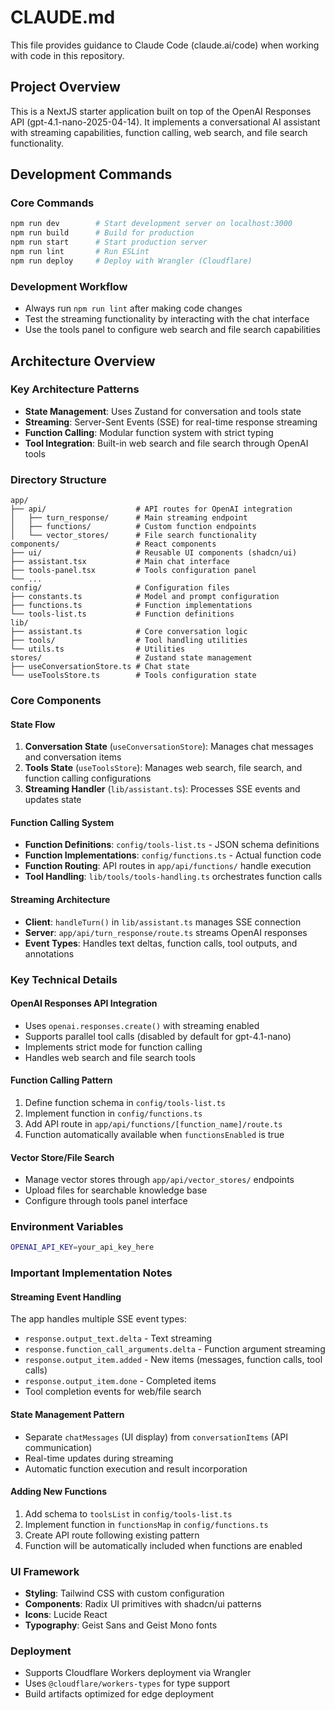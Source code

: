 # CLAUDE.md

This file provides guidance to Claude Code (claude.ai/code) when working with code in this repository.

## Project Overview

This is a NextJS starter application built on top of the OpenAI Responses API (gpt-4.1-nano-2025-04-14). It implements a conversational AI assistant with streaming capabilities, function calling, web search, and file search functionality.

## Development Commands

### Core Commands
```bash
npm run dev        # Start development server on localhost:3000
npm run build      # Build for production
npm run start      # Start production server
npm run lint       # Run ESLint
npm run deploy     # Deploy with Wrangler (Cloudflare)
```

### Development Workflow
- Always run `npm run lint` after making code changes
- Test the streaming functionality by interacting with the chat interface
- Use the tools panel to configure web search and file search capabilities

## Architecture Overview

### Key Architecture Patterns
- **State Management**: Uses Zustand for conversation and tools state
- **Streaming**: Server-Sent Events (SSE) for real-time response streaming
- **Function Calling**: Modular function system with strict typing
- **Tool Integration**: Built-in web search and file search through OpenAI tools

### Directory Structure
```
app/
├── api/                    # API routes for OpenAI integration
│   ├── turn_response/      # Main streaming endpoint
│   ├── functions/          # Custom function endpoints
│   └── vector_stores/      # File search functionality
components/                 # React components
├── ui/                     # Reusable UI components (shadcn/ui)
├── assistant.tsx           # Main chat interface
├── tools-panel.tsx         # Tools configuration panel
└── ...
config/                     # Configuration files
├── constants.ts            # Model and prompt configuration
├── functions.ts            # Function implementations
└── tools-list.ts           # Function definitions
lib/
├── assistant.ts            # Core conversation logic
├── tools/                  # Tool handling utilities
└── utils.ts                # Utilities
stores/                     # Zustand state management
├── useConversationStore.ts # Chat state
└── useToolsStore.ts        # Tools configuration state
```

### Core Components

#### State Flow
1. **Conversation State** (`useConversationStore`): Manages chat messages and conversation items
2. **Tools State** (`useToolsStore`): Manages web search, file search, and function calling configurations
3. **Streaming Handler** (`lib/assistant.ts`): Processes SSE events and updates state

#### Function Calling System
- **Function Definitions**: `config/tools-list.ts` - JSON schema definitions
- **Function Implementations**: `config/functions.ts` - Actual function code
- **Function Routing**: API routes in `app/api/functions/` handle execution
- **Tool Handling**: `lib/tools/tools-handling.ts` orchestrates function calls

#### Streaming Architecture
- **Client**: `handleTurn()` in `lib/assistant.ts` manages SSE connection
- **Server**: `app/api/turn_response/route.ts` streams OpenAI responses
- **Event Types**: Handles text deltas, function calls, tool outputs, and annotations

### Key Technical Details

#### OpenAI Responses API Integration
- Uses `openai.responses.create()` with streaming enabled
- Supports parallel tool calls (disabled by default for gpt-4.1-nano)
- Implements strict mode for function calling
- Handles web search and file search tools

#### Function Calling Pattern
1. Define function schema in `config/tools-list.ts`
2. Implement function in `config/functions.ts`
3. Add API route in `app/api/functions/[function_name]/route.ts`
4. Function automatically available when `functionsEnabled` is true

#### Vector Store/File Search
- Manage vector stores through `app/api/vector_stores/` endpoints
- Upload files for searchable knowledge base
- Configure through tools panel interface

### Environment Variables
```bash
OPENAI_API_KEY=your_api_key_here
```

### Important Implementation Notes

#### Streaming Event Handling
The app handles multiple SSE event types:
- `response.output_text.delta` - Text streaming
- `response.function_call_arguments.delta` - Function argument streaming
- `response.output_item.added` - New items (messages, function calls, tool calls)
- `response.output_item.done` - Completed items
- Tool completion events for web/file search

#### State Management Pattern
- Separate `chatMessages` (UI display) from `conversationItems` (API communication)
- Real-time updates during streaming
- Automatic function execution and result incorporation

#### Adding New Functions
1. Add schema to `toolsList` in `config/tools-list.ts`
2. Implement function in `functionsMap` in `config/functions.ts`
3. Create API route following existing pattern
4. Function will be automatically included when functions are enabled

### UI Framework
- **Styling**: Tailwind CSS with custom configuration
- **Components**: Radix UI primitives with shadcn/ui patterns
- **Icons**: Lucide React
- **Typography**: Geist Sans and Geist Mono fonts

### Deployment
- Supports Cloudflare Workers deployment via Wrangler
- Uses `@cloudflare/workers-types` for type support
- Build artifacts optimized for edge deployment